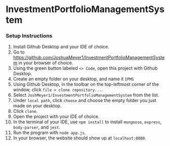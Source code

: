 # InvestmentPortfolioManagementSystem
### Setup Instructions
1) Install Github Desktop and your IDE of choice.
2) Go to https://github.com/JoshuaMeyer1/InvestmentPortfolioManagementSystem in your browser of choice.
3) Using the green button labeled `<> Code`, open this project with Github Desktop.
4) Create an empty folder on your desktop, and name it `IPMS`
5) Using Github Desktop, in the toolbar on the top-leftmost corner of the window, click `file > clone repository...`.
6) Select `JoshMeyer1/InvestmentPortfolioManagementSystem` from the list.
7) Under `local path`, click `choose` and choose the empty folder you just made on your desktop.
8) Click `clone`.
9) Open the project with your IDE of choice.
10) In the terminal of your IDE, use `npm install` to install `mongoose`, `express`, `body-parser`, and `jest`.
11) Run the program with `node app.js`.
12) In your browser, the website should show up at `localhost:8080`.